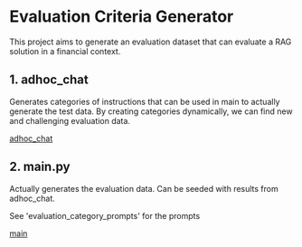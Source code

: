 # Evaluation Criteria Generator

This project aims to generate an evaluation dataset that can evaluate a RAG solution in a financial context.

## 1. adhoc_chat

Generates categories of instructions that can be used in main to actually generate the test data.
By creating categories dynamically, we can find new and challenging evaluation data.

[adhoc_chat](src/adhoc_chat.py)

## 2. main.py

Actually generates the evaluation data. Can be seeded with results from adhoc_chat.

See 'evaluation_category_prompts' for the prompts

[main](src/main.py)
